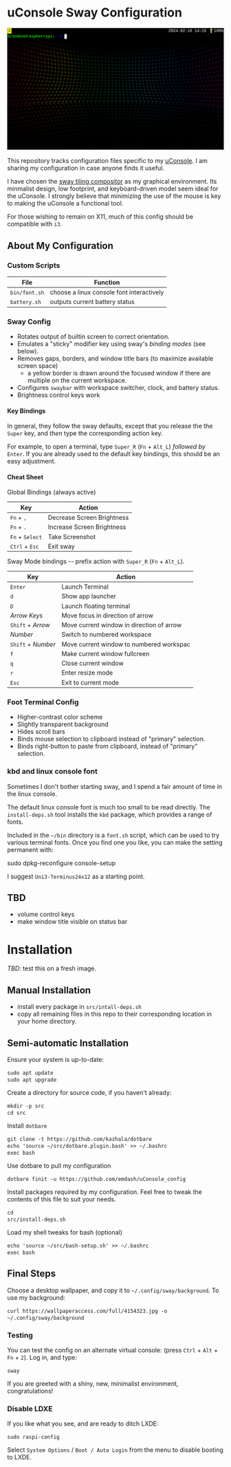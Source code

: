 # uConsole Sway Configuration

![Screenshot](screenshot.png)

This repository tracks configuration files specific to my
[uConsole](https://www.clockworkpi.com/uconsole).  I am sharing my
configuration in case anyone finds it useful.

I have chosen the [sway tiling compositor](https://swaywm.org/) as my
graphical environment. Its minmalist design, low footprint, and
keyboard-driven model seem ideal for the uConsole. I strongly believe
that minimizing the use of the mouse is key to making the uConsole a
functional tool.

For those wishing to remain on X11, much of this config should be
compatible with `i3`.

## About My Configuration

### Custom Scripts

| File          | Function                                  |
|---------------|-------------------------------------------|
| `bin/font.sh` | choose a linux console font interactively |
| `battery.sh`  | outputs current battery status            |

### Sway Config

- Rotates output of builtin screen to correct orientation.
- Emulates a "sticky" modifier key using sway's *binding modes* (see below).
- Removes gaps, borders, and window title bars (to maximize available screen space)
  - a yellow border is drawn around the focused window if there are
    multiple on the current workspace.
- Configures `swaybar` with workspace switcher, clock, and battery status.
- Brightness control keys work
  
#### Key Bindings

In general, they follow the sway defaults, except that you release the
the `Super` key, and *then* type the corresponding action key.

For example, to open a terminal, type `Super_R` (`Fn` + `Alt_L`)
*followed by* `Enter`. If you are already used to the default key
bindings, this should be an easy adjustment.

#### Cheat Sheet

Global Bindings (always active)

| Key             | Action                     |
|-----------------|----------------------------|
| `Fn` + `,`      | Decrease Screen Brightness |
| `Fn` + `.`      | Increase Screen Brightness |
| `Fn` + `Select` | Take Screenshot            |
| `Ctrl` + `Esc`  | Exit sway                  |

Sway Mode bindings -- prefix action with `Super_R` (`Fn` + `Alt_L`).

| Key                | Action                                    |
|--------------------|-------------------------------------------|
| `Enter`            | Launch Terminal                           |
| `d`                | Show app launcher                         |
| `D`                | Launch floating terminal                  |
| *Arrow Keys*       | Move focus in direction of arrow          |
| `Shift` + *Arrow*  | Move current window in direction of arrow |
| *Number*           | Switch to numbered workspace              |
| `Shift` + *Number* | Move current window to numbered workspac  |
| `f`                | Make current window fullcreen             |
| `q`                | Close current window                      |
| `r`                | Enter resize mode                         |
| `Esc`              | Exit to current mode                      |

### Foot Terminal Config

- Higher-contrast color scheme
- Slightly transparent background
- Hides scroll bars
- Binds mouse selection to clipboard instead of "primary" selection.
- Binds right-button to paste from clipboard, instead of "primary"
  selection.

### kbd and linux console font

Sometimes I don't bother starting sway, and I spend a fair amount of
time in the linux console.

The default linux console font is much too small to be read
directly. The `install-deps.sh` tool installs the `kbd` package, which
provides a range of fonts.

Included in the `~/bin` directory is a `font.sh` script, which can be
used to try various terminal fonts. Once you find one you like, you
can make the setting permanent with:

  sudo dpkg-reconfigure console-setup

I suggest `Uni3-Terminus24x12` as a starting point.

## TBD

- volume control keys
- make window title visible on status bar

# Installation

*TBD*: test this on a fresh image.

## Manual Installation

- install every package in `src/intall-deps.sh`
- copy all remaining files in this repo to their corresponding
  location in your home directory.

## Semi-automatic Installation

Ensure your system is up-to-date:

```
sudo apt update
sudo apt upgrade
```

Create a directory for source code, if you haven't already:

```
mkdir -p src
cd src
```

Install `dotbare`

```
git clone -t https://github.com/kazhala/dotbare
echo 'source ~/src/dotbare.plugin.bash' >> ~/.bashrc
exec bash
```

Use dotbare to pull my configuration 

```
dotbare finit -u https://github.com/emdash/uConsole_config
```

Install packages required by my configuration. Feel free to tweak the
contents of this file to suit your needs.

```
cd
src/install-deps.sh
```

Load my shell tweaks for bash (optional)

```
echo 'source ~/src/bash-setup.sh' >> ~/.bashrc
exec bash
```

## Final Steps

Choose a desktop wallpaper, and copy it to
`~/.config/sway/background`. To use my background:

```
curl https://wallpaperaccess.com/full/4154323.jpg -o ~/.config/sway/background
```

### Testing

You can test the config on an alternate virtual console: (press
`Ctrl` + `Alt` + `Fn` + `2`). Log in, and type:

```
sway
```

If you are greeted with a shiny, new, minimalist environment,
congratulations!

### Disable LDXE

If you like what you see, and are ready to ditch LXDE:

```
sudo raspi-config
```

Select `System Options` / `Boot / Auto Login` from the menu to disable
booting to LXDE.


